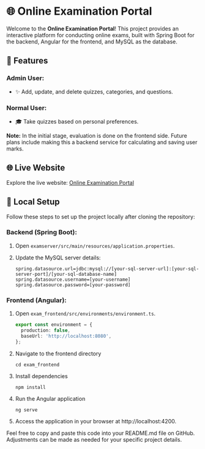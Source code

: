 # 🌐 Online Examination Portal

Welcome to the **Online Examination Portal**! This project provides an interactive platform for conducting online exams, built with Spring Boot for the backend, Angular for the frontend, and MySQL as the database.

## 🚀 Features

### Admin User:

- ✨ Add, update, and delete quizzes, categories, and questions.

### Normal User:

- 🎓 Take quizzes based on personal preferences.

**Note:** In the initial stage, evaluation is done on the frontend side. Future plans include making this a backend service for calculating and saving user marks.

## 🌐 Live Website

Explore the live website: [Online Examination Portal](http://13.53.59.47/)

## 🔧 Local Setup

Follow these steps to set up the project locally after cloning the repository:

### Backend (Spring Boot):

1. Open `examserver/src/main/resources/application.properties`.
2. Update the MySQL server details:

   ```properties
   spring.datasource.url=jdbc:mysql://[your-sql-server-url]:[your-sql-server-port]/[your-sql-database-name]
   spring.datasource.username=[your-username]
   spring.datasource.password=[your-password]
### Frontend (Angular):

1. Open `exam_frontend/src/environments/environment.ts`.

   ```typescript
   export const environment = {
     production: false,
     baseUrl: 'http://localhost:8080',
   };
2. Navigate to the frontend directory
    ```
    cd exam_frontend
3. Install dependencies
   ```
   npm install
4. Run the Angular application
   ```
   ng serve
5. Access the application in your browser at http://localhost:4200.




Feel free to copy and paste this code into your README.md file on GitHub. Adjustments can be made as needed for your specific project details.
